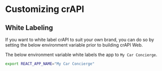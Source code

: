 # Customizing crAPI

## White Labeling
If you want to white label crAPI to suit your own brand, you can do so by setting the below environment variable prior to building crAPI Web.

The below environment variable white labels the app to `My Car Concierge`.

```bash
export REACT_APP_NAME="My Car Concierge"
```